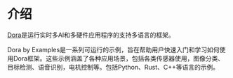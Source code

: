 # 介绍

[Dora](https://github.com/dora-rs/dora)是运行实时多AI和多硬件应用程序的支持多语言的框架。

Dora by Examples是一系列可运行的示例，旨在帮助用户快速入门和学习如何使用Dora框架。这些示例涵盖了各种应用场景，包括各类传感器使用，图像分类、目标检测、语音识别，电机控制等。包括Python、Rust、C++等语言的示例。
